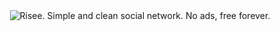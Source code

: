 <div align="center"><img scr="project-banner.png" alt="Risee. Simple and clean social network. No ads, free forever."></div>